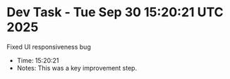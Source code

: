 # Dev Task - Tue Sep 30 15:20:21 UTC 2025
Fixed UI responsiveness bug
- Time: 15:20:21
- Notes: This was a key improvement step.
